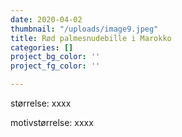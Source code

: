 ```yaml
---
date: 2020-04-02
thumbnail: "/uploads/image9.jpeg"
title: Rød palmesnudebille i Marokko
categories: []
project_bg_color: ''
project_fg_color: ''

---
```


størrelse: xxxx

motivstørrelse: xxxx